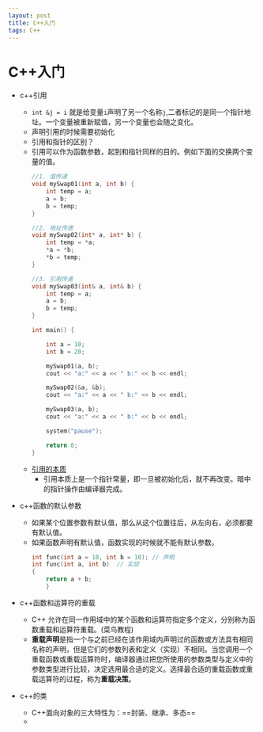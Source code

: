 ```yaml
---
layout: post
title: C++入门
tags: C++
---
```




# C++入门

- c++引用
    - `int &j = i` 就是给变量`i`声明了另一个名称`j`,二者标记的是同一个指针地址。一个变量被重新赋值，另一个变量也会随之变化。
    - 声明引用的时候需要初始化
    - 引用和指针的区别？
    - 引用可以作为函数参数，起到和指针同样的目的。例如下面的交换两个变量的值。
        ```c++
        //1. 值传递
        void mySwap01(int a, int b) {
            int temp = a;
            a = b;
            b = temp;
        }

        //2. 地址传递
        void mySwap02(int* a, int* b) {
            int temp = *a;
            *a = *b;
            *b = temp;
        }

        //3. 引用传递
        void mySwap03(int& a, int& b) {
            int temp = a;
            a = b;
            b = temp;
        }

        int main() {

            int a = 10;
            int b = 20;

            mySwap01(a, b);
            cout << "a:" << a << " b:" << b << endl;

            mySwap02(&a, &b);
            cout << "a:" << a << " b:" << b << endl;

            mySwap03(a, b);
            cout << "a:" << a << " b:" << b << endl;

            system("pause");

            return 0;
        }
        ```
    - [引用的本质](https://github.com/AnkerLeng/Cpp-0-1-Resource/blob/master/%E7%AC%AC3%E9%98%B6%E6%AE%B5-C%2B%2B%E6%A0%B8%E5%BF%83%E7%BC%96%E7%A8%8B%20%E8%B5%84%E6%96%99/%E8%AE%B2%E4%B9%89/C%2B%2B%E6%A0%B8%E5%BF%83%E7%BC%96%E7%A8%8B.md)
        - 引用本质上是一个指针常量，即一旦被初始化后，就不再改变。暗中的指针操作由编译器完成。

- c++函数的默认参数
    - 如果某个位置参数有默认值，那么从这个位置往后，从左向右，必须都要有默认值。
    - 如果函数声明有默认值，函数实现的时候就不能有默认参数。
        ```c++
        int func(int a = 10, int b = 10); // 声明
        int func(int a, int b)  // 实现
        {
            return a + b;
            }  
        ```

- c++函数和运算符的重载
    - C++ 允许在同一作用域中的某个函数和运算符指定多个定义，分别称为函数重载和运算符重载。(菜鸟教程)
    - **重载声明**是指一个与之前已经在该作用域内声明过的函数或方法具有相同名称的声明，但是它们的参数列表和定义（实现）不相同。当您调用一个重载函数或重载运算符时，编译器通过把您所使用的参数类型与定义中的参数类型进行比较，决定选用最合适的定义。选择最合适的重载函数或重载运算符的过程，称为**重载决策**。

- c++的类
    - C++面向对象的三大特性为：==封装、继承、多态==
    - 

